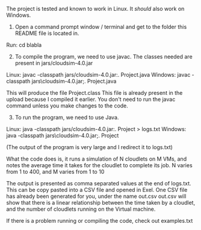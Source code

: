 The project is tested and known to work in Linux. It *should* also work on Windows.

1) Open a command prompt window / terminal and get to the folder this README file is located in.

Run: cd blabla

2) To compile the program, we need to use javac. The classes needed are present in jars/cloudsim-4.0.jar

Linux:
javac -classpath jars/cloudsim-4.0.jar:. Project.java
Windows:
javac -classpath jars\\cloudsim-4.0.jar;. Project.java

This will produce the file Project.class
This file is already present in the upload because I compiled it earlier. You don't need to run the javac command unless you make changes to the code.

3) To run the program, we need to use Java.

Linux:
java -classpath jars/cloudsim-4.0.jar:. Project > logs.txt
Windows:
java -classpath jars\\cloudsim-4.0.jar;. Project

(The output of the program is very large and I redirect it to logs.txt)

What the code does is, it runs a simulation of N cloudlets on M VMs, and notes the average time it takes for the cloudlet to complete its job.
N varies from 1 to 400, and M varies from 1 to 10

The output is presented as comma separated values at the end of logs.txt. This can be copy pasted into a CSV file and opened in Exel.
One CSV file has already been generated for you, under the name out.csv
out.csv will show that there is a linear relationship between the time taken by a cloudlet, and the number of cloudlets running
on the Virtual machine.

If there is a problem running or compiling the code, check out examples.txt
